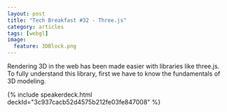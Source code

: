 ```yaml
---
layout: post
title: "Tech Breakfast #32 - Three.js"
category: articles
tags: [webgl]
image:
  feature: 3DBlock.png
---
```


Rendering 3D in the web has been made easier with libraries like three.js. To fully understand this library, first we have to know the fundamentals of 3D modeling.

{% include speakerdeck.html deckId="3c937cacb52d4575b212fe03fe847008" %}

